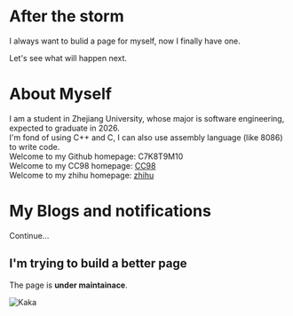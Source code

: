 # After the storm
I always want to bulid a page for myself, now I finally have one.  

Let's see what will happen next.  

# About Myself
I am a student in Zhejiang University, whose major is software engineering, expected to graduate in 2026.  
I'm fond of using C++ and C, I can also use assembly language (like 8086) to write code.  
Welcome to my Github homepage: C7K8T9M10  
Welcome to my CC98 homepage: [CC98](https://www.cc98.org/user/id/700872)  
Welcome to my zhihu homepage: [zhihu](https://www.zhihu.com/people/wang-zi-wen-82-66)  

# My Blogs and notifications
Continue...  
## I'm trying to build a better page
The page is **under maintainace**.


![Kaka](https://usercontent.githubfast.com/raw/C7K8T9M10/c7k8t9m10.github.io/main/Know%20Your%20Enemy%20(Part%2032%20-%20The%20Information%20War%20II).jpg)
